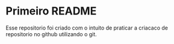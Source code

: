 # Primeiro README

Esse repositorio foi criado com o intuito de praticar a criacaco de repositorio no github utilizando o git.


